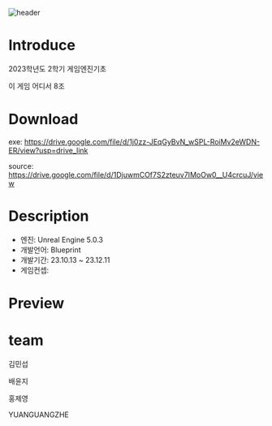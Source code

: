 ![header](https://capsule-render.vercel.app/api?type=Cylinder&color=auto&height=300&section=header&text=ArcticFox%_GEB8%&fontSize=90)

# Introduce
2023학년도 2학기 게임엔진기초 

이 게임 어디서 8조

# Download
exe: https://drive.google.com/file/d/1j0zz-JEqGyBvN_wSPL-RoiMv2eWDN-ER/view?usp=drive_link

source: https://drive.google.com/file/d/1DjuwmCOf7S2zteuv7IMoOw0__U4crcuJ/view


# Description
- 엔진: Unreal Engine 5.0.3
- 개발언어: Blueprint
- 개발기간: 23.10.13 ~ 23.12.11
- 게임컨셉: 
# Preview

# team
김민섭

배윤지

홍제영

YUANGUANGZHE

